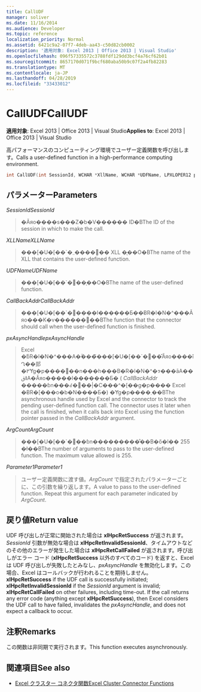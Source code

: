 ```yaml
---
title: CallUDF
manager: soliver
ms.date: 11/16/2014
ms.audience: Developer
ms.topic: reference
localization_priority: Normal
ms.assetid: 6421c9a2-07f7-4deb-aa43-c50d82cb0002
description: '適用対象: Excel 2013 | Office 2013 | Visual Studio'
ms.openlocfilehash: 096f57335572c3788fdf129dd3bcf4a76cf62b01
ms.sourcegitcommit: 8657170d071f9bcf680aba50b9c07f2a4fb82283
ms.translationtype: MT
ms.contentlocale: ja-JP
ms.lasthandoff: 04/28/2019
ms.locfileid: "33433012"
---
```

# <a name="calludf"></a><span data-ttu-id="2b8f1-103">CallUDF</span><span class="sxs-lookup"><span data-stu-id="2b8f1-103">CallUDF</span></span>

<span data-ttu-id="2b8f1-104">**適用対象**: Excel 2013 | Office 2013 | Visual Studio</span><span class="sxs-lookup"><span data-stu-id="2b8f1-104">**Applies to**: Excel 2013 | Office 2013 | Visual Studio</span></span> 
  
<span data-ttu-id="2b8f1-105">高パフォーマンスのコンピューティング環境でユーザー定義関数を呼び出します。</span><span class="sxs-lookup"><span data-stu-id="2b8f1-105">Calls a user-defined function in a high-performance computing environment.</span></span>
  
```cpp
int CallUDF(int SessionId, WCHAR *XllName, WCHAR *UDFName, LPXLOPER12 pxAsyncHandle, int (*CallBackAddr)(), int ArgCount, LPXLOPER12 Parameter1, ...)
```

## <a name="parameters"></a><span data-ttu-id="2b8f1-106">パラメーター</span><span class="sxs-lookup"><span data-stu-id="2b8f1-106">Parameters</span></span>

<span data-ttu-id="2b8f1-107">_SessionId_</span><span class="sxs-lookup"><span data-stu-id="2b8f1-107">_SessionId_</span></span>
  
> <span data-ttu-id="2b8f1-108">�Ăяo����s���Z�b�V������ ID�B</span><span class="sxs-lookup"><span data-stu-id="2b8f1-108">The ID of the session in which to make the call.</span></span>
    
<span data-ttu-id="2b8f1-109">_XLLName_</span><span class="sxs-lookup"><span data-stu-id="2b8f1-109">_XLLName_</span></span>
  
> <span data-ttu-id="2b8f1-110">���[�U�[��\`�֐����܂܂�� XLL �̖��O�B</span><span class="sxs-lookup"><span data-stu-id="2b8f1-110">The name of the XLL that contains the user-defined function.</span></span>
    
<span data-ttu-id="2b8f1-111">_UDFName_</span><span class="sxs-lookup"><span data-stu-id="2b8f1-111">_UDFName_</span></span>
  
> <span data-ttu-id="2b8f1-112">���[�U�[��\`�֐��̖��O�B</span><span class="sxs-lookup"><span data-stu-id="2b8f1-112">The name of the user-defined function.</span></span>
    
<span data-ttu-id="2b8f1-113">_CallBackAddr_</span><span class="sxs-lookup"><span data-stu-id="2b8f1-113">_CallBackAddr_</span></span>
  
> <span data-ttu-id="2b8f1-114">���[�U�[��\`�֐����I������Ƃ��ɃR�l�N�^���Ăяo���K�v������֐��B</span><span class="sxs-lookup"><span data-stu-id="2b8f1-114">The function that the connector should call when the user-defined function is finished.</span></span>
    
<span data-ttu-id="2b8f1-115">_pxAsyncHandle_</span><span class="sxs-lookup"><span data-stu-id="2b8f1-115">_pxAsyncHandle_</span></span>
  
> <span data-ttu-id="2b8f1-p101">Excel �ƃR�l�N�^���A�ۗ����̃��[�U�[��\`�֐��̌Ăяo����ǐՂ��邽�߂Ɏg�p����񓯊��n���h���B�R�l�N�^�ɂ���āA��قǁA�Ăяo�����I�������Ƃ� ( _CallBackAddr_ �����ɓn���ꂽ�֐��|�C���^�[��g�p���� Excel �ɃR�[���o�b�N����Ƃ�) �Ɏg�p����܂��B</span><span class="sxs-lookup"><span data-stu-id="2b8f1-p101">The asynchronous handle used by Excel and the connector to track the pending user-defined function call. The connector uses it later when the call is finished, when it calls back into Excel using the function pointer passed in the  _CallBackAddr_ argument.</span></span> 
    
<span data-ttu-id="2b8f1-118">_ArgCount_</span><span class="sxs-lookup"><span data-stu-id="2b8f1-118">_ArgCount_</span></span>
  
> <span data-ttu-id="2b8f1-p102">���[�U�[��\`�֐��ɓn���������̐��B�ő�l�� 255 �ł��B</span><span class="sxs-lookup"><span data-stu-id="2b8f1-p102">The number of arguments to pass to the user-defined function. The maximum value allowed is 255.</span></span>
    
<span data-ttu-id="2b8f1-121">_Parameter1_</span><span class="sxs-lookup"><span data-stu-id="2b8f1-121">_Parameter1_</span></span>
  
> <span data-ttu-id="2b8f1-p103">ユーザー定義関数に渡す値。_ArgCount_ で指定されたパラメーターごとに、この引数を繰り返します。</span><span class="sxs-lookup"><span data-stu-id="2b8f1-p103">A value to pass to the user-defined function. Repeat this argument for each parameter indicated by  _ArgCount_.</span></span>
    
## <a name="return-value"></a><span data-ttu-id="2b8f1-124">戻り値</span><span class="sxs-lookup"><span data-stu-id="2b8f1-124">Return value</span></span>

<span data-ttu-id="2b8f1-125">UDF 呼び出しが正常に開始された場合は **xlHpcRetSuccess** が返されます。_SessionId_ 引数が無効な場合は **xlHpcRetInvalidSessionId**、タイムアウトなどのその他のエラーが発生した場合は **xlHpcRetCallFailed** が返されます。呼び出しがエラー コード (**xlHpcRetSuccess** 以外のすべてのコード) を返すと、Excel は UDF 呼び出しが失敗したとみなし、_pxAsyncHandle_ を無効化します。この場合、Excel はコールバックが行われることを期待しません。</span><span class="sxs-lookup"><span data-stu-id="2b8f1-125">**xlHpcRetSuccess** if the UDF call is successfully initiated; **xlHpcRetInvalidSessionId** if the  _SessionId_ argument is invalid; **xlHpcRetCallFailed** on other failures, including time-out. If the call returns any error code (anything except **xlHpcRetSuccess**), then Excel considers the UDF call to have failed, invalidates the  _pxAsyncHandle_, and does not expect a callback to occur.</span></span>
  
## <a name="remarks"></a><span data-ttu-id="2b8f1-126">注釈</span><span class="sxs-lookup"><span data-stu-id="2b8f1-126">Remarks</span></span>

<span data-ttu-id="2b8f1-127">この関数は非同期で実行されます。</span><span class="sxs-lookup"><span data-stu-id="2b8f1-127">This function executes asynchronously.</span></span>
  
## <a name="see-also"></a><span data-ttu-id="2b8f1-128">関連項目</span><span class="sxs-lookup"><span data-stu-id="2b8f1-128">See also</span></span>

- [<span data-ttu-id="2b8f1-129">Excel クラスター コネクタ関数</span><span class="sxs-lookup"><span data-stu-id="2b8f1-129">Excel Cluster Connector Functions</span></span>](excel-cluster-connector-functions.md)

